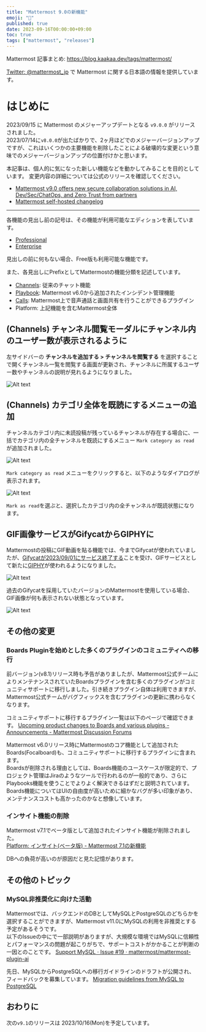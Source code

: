 ```yaml
---
title: "Mattermost 9.0の新機能"
emoji: "🎉"
published: true
date: 2023-09-16T00:00:00+09:00
toc: true
tags: ["mattermost", "releases"]
---
```


Mattermost 記事まとめ: https://blog.kaakaa.dev/tags/mattermost/

[Twitter: @mattermost_jp](https://twitter.com/mattermost_jp) で Mattermost に関する日本語の情報を提供しています。

# はじめに

2023/09/15 に Mattermost のメジャーアップデートとなる `v9.0.0` がリリースされました。  
2023/07/14に`v8.0.0`が出たばかりで、2ヶ月ほどでのメジャーバージョンアップですが、これはいくつかの主要機能を削除したことによる破壊的な変更という意味でのメジャーバージョンアップの位置付けかと思います。

本記事は、個人的に気になった新しい機能などを動かしてみることを目的としています。
変更内容の詳細については公式のリリースを確認してください。

- [Mattermost v9\.0 offers new secure collaboration solutions in AI, Dev/Sec/ChatOps, and Zero Trust from partners](https://mattermost.com/blog/mattermost-v9-0-is-now-available/)
- [Mattermost self\-hosted changelog](https://docs.mattermost.com/install/self-managed-changelog.html#release-v9-0-major-release)

---

各機能の見出し前の記号は、その機能が利用可能なエディションを表しています。

- [Professional](https://mattermost.com/pricing/)
- [Enterprise](https://mattermost.com/pricing/)

見出しの前に何もない場合、Free版も利用可能な機能です。

また、各見出しにPrefixとしてMattermostの機能分類を記述しています。

- [Channels](https://docs.mattermost.com/guides/channels.html): 従来のチャット機能
- [Playbook](https://docs.mattermost.com/guides/playbooks.html): Mattermost v6.0から追加されたインシデント管理機能
- [Calls](https://docs.mattermost.com/channels/make-calls.html): Mattermost上で音声通話と画面共有を行うことができるプラグイン
- Platform: 上記機能を含むMattermost全体


## (Channels) チャンネル閲覧モーダルにチャンネル内のユーザー数が表示されるように

左サイドバーの **チャンネルを追加する > チャンネルを閲覧する** を選択することで開くチャンネル一覧を閲覧する画面が更新され、チャンネルに所属するユーザー数やチャンネルの説明が見れるようになりました。

![Alt text](https://blog.kaakaa.dev/images/posts/mattermost/releases-9.0/channels-browse-channels.png)

## (Channels) カテゴリ全体を既読にするメニューの追加

チャンネルカテゴリ内に未読投稿が残っているチャンネルが存在する場合に、一括でカテゴリ内の全チャンネルを既読にするメニュー `Mark category as read` が追加されました。

![Alt text](https://blog.kaakaa.dev/images/posts/mattermost/releases-9.0/channels-mark-category-1.png)

`Mark category as read` メニューをクリックすると、以下のようなダイアログが表示されます。

![Alt text](https://blog.kaakaa.dev/images/posts/mattermost/releases-9.0/channels-mark-category-2.png)

`Mark as read`を選ぶと、選択したカテゴリ内の全チャンネルが既読状態になります。

## GIF画像サービスがGifycatからGIPHYに

Mattermostの投稿にGIF動画を貼る機能では、今までGifycatが使われていましたが、[Gifycatが2023/09/01にサービス終了する](https://techcrunch.com/2023/07/05/gfycat-shuts-down-on-september-1/)ことを受け、GIFサービスとして新たに[GIPHY](https://giphy.com/)が使われるようになりました。

![Alt text](https://blog.kaakaa.dev/images/posts/mattermost/releases-9.0/channels-giphy.png)

過去のGifycatを採用していたバージョンのMattermostを使用している場合、GIF画像が何も表示されない状態となっています。

![Alt text](https://blog.kaakaa.dev/images/posts/mattermost/releases-9.0/channels-gfycat.png)


## その他の変更

### Boards Pluginを始めとした多くのプラグインのコミュニティへの移行

前バージョン(v8.1)リリース時も予告がありましたが、Mattermost公式チームによりメンテナンスされていたBoardsプラグインを含む多くのプラグインがコミュニティサポートに移行しました。引き続きプラグイン自体は利用できますが、Mattermost公式チームがバグフィックスを含むプラグインの更新に携わらなくなります。

コミュニティサポートに移行するプラグイン一覧は以下のページで確認できます。
[Upcoming product changes to Boards and various plugins \- Announcements \- Mattermost Discussion Forums](https://forum.mattermost.com/t/upcoming-product-changes-to-boards-and-various-plugins/16669)

Mattermost v6.0リリース時にMattermostのコア機能として追加されたBoards(Focalboard)も、コミュニティサポートに移行するプラグインに含まれます。  
Boardsが削除される理由としては、Boards機能のユースケースが限定的で、プロジェクト管理はJiraのようなツールで行われるのが一般的であり、さらにPlaybooks機能を使うことでよりよく解決できるはずだと説明されています。  
Boards機能についてはUIの自由度が高いために細かなバグが多い印象があり、メンテナンスコストも高かったのかなと想像しています。

### インサイト機能の削除

Mattermost v7.1でベータ版として追加されたインサイト機能が削除されました。  
[Platform: インサイト(ベータ版) - Mattermost 7\.1の新機能](https://blog.kaakaa.dev/post/mattermost/releases-7.1/#professionalenterprise-platform-%E3%82%A4%E3%83%B3%E3%82%B5%E3%82%A4%E3%83%88-%E3%83%99%E3%83%BC%E3%82%BF%E7%89%88)

DBへの負荷が高いのが原因だと見た記憶があります。

## その他のトピック

### MySQL非推奨化に向けた活動

Mattermostでは、バックエンドのDBとしてMySQLとPostgreSQLのどちらかを選択することができますが、Mattermost v11.0にMySQLの利用を非推奨とする予定があるそうです。  
以下のIssueの中にで一部説明がありますが、大規模な環境ではMySQLに信頼性とパフォーマンスの問題が起こりがちで、サポートコストがかかることが判断の一因とのことです。
[Support MySQL · Issue \#19 · mattermost/mattermost\-plugin\-ai](https://github.com/mattermost/mattermost-plugin-ai/issues/19)

先日、MySQLからPostgreSQLへの移行ガイドラインのドラフトが公開され、フィードバックを募集しています。
[Migration guidelines from MySQL to PostgreSQL](https://docs.mattermost.com/deploy/postgres-migration.html)

## おわりに
次の`v9.1`のリリースは 2023/10/16(Mon)を予定しています。  
